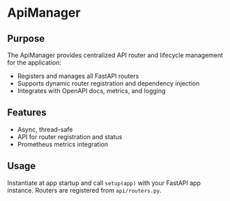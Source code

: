 # ApiManager

## Purpose

The ApiManager provides centralized API router and lifecycle management for the application:

- Registers and manages all FastAPI routers
- Supports dynamic router registration and dependency injection
- Integrates with OpenAPI docs, metrics, and logging

## Features

- Async, thread-safe
- API for router registration and status
- Prometheus metrics integration

## Usage

Instantiate at app startup and call `setup(app)` with your FastAPI app instance.
Routers are registered from `api/routers.py`.
